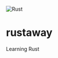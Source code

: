![Rust](https://github.com/tiagolobocastro/rustaway/workflows/Rust/badge.svg?branch=master)

# rustaway
Learning Rust
